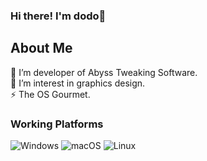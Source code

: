 ### Hi there! I'm dodo👋

<h2>About Me</h2>
🔭 I’m developer of Abyss Tweaking Software.
<br>
🌱 I’m interest in graphics design.
<br>
⚡ The OS Gourmet.
<br>

<h3>Working Platforms</h3>

![Windows](https://img.shields.io/badge/Windows-0078D6?style=social&logo=windows&logoColor=white)
![macOS](https://img.shields.io/badge/mac%20os-000000?style=social&logo=Apple&logoColor=F0F0F0)
![Linux](https://shields.io/badge/Linux--9cf?logo=Linux&style=social)
